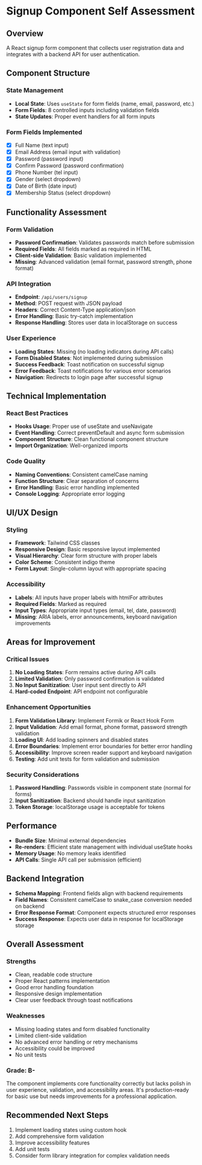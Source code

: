# Signup Component Self Assessment

## Overview

A React signup form component that collects user registration data and integrates with a backend API for user authentication.

## Component Structure

### State Management

- **Local State**: Uses `useState` for form fields (name, email, password, etc.)
- **Form Fields**: 8 controlled inputs including validation fields
- **State Updates**: Proper event handlers for all form inputs

### Form Fields Implemented

- [x] Full Name (text input)
- [x] Email Address (email input with validation)
- [x] Password (password input)
- [x] Confirm Password (password confirmation)
- [x] Phone Number (tel input)
- [x] Gender (select dropdown)
- [x] Date of Birth (date input)
- [x] Membership Status (select dropdown)

## Functionality Assessment

### Form Validation

- **Password Confirmation**: Validates passwords match before submission
- **Required Fields**: All fields marked as required in HTML
- **Client-side Validation**: Basic validation implemented
- **Missing**: Advanced validation (email format, password strength, phone format)

### API Integration

- **Endpoint**: `/api/users/signup`
- **Method**: POST request with JSON payload
- **Headers**: Correct Content-Type application/json
- **Error Handling**: Basic try-catch implementation
- **Response Handling**: Stores user data in localStorage on success

### User Experience

- **Loading States**: Missing (no loading indicators during API calls)
- **Form Disabled States**: Not implemented during submission
- **Success Feedback**: Toast notification on successful signup
- **Error Feedback**: Toast notifications for various error scenarios
- **Navigation**: Redirects to login page after successful signup

## Technical Implementation

### React Best Practices

- **Hooks Usage**: Proper use of useState and useNavigate
- **Event Handling**: Correct preventDefault and async form submission
- **Component Structure**: Clean functional component structure
- **Import Organization**: Well-organized imports

### Code Quality

- **Naming Conventions**: Consistent camelCase naming
- **Function Structure**: Clear separation of concerns
- **Error Handling**: Basic error handling implemented
- **Console Logging**: Appropriate error logging

## UI/UX Design

### Styling

- **Framework**: Tailwind CSS classes
- **Responsive Design**: Basic responsive layout implemented
- **Visual Hierarchy**: Clear form structure with proper labels
- **Color Scheme**: Consistent indigo theme
- **Form Layout**: Single-column layout with appropriate spacing

### Accessibility

- **Labels**: All inputs have proper labels with htmlFor attributes
- **Required Fields**: Marked as required
- **Input Types**: Appropriate input types (email, tel, date, password)
- **Missing**: ARIA labels, error announcements, keyboard navigation improvements

## Areas for Improvement

### Critical Issues

1. **No Loading States**: Form remains active during API calls
2. **Limited Validation**: Only password confirmation is validated
3. **No Input Sanitization**: User input sent directly to API
4. **Hard-coded Endpoint**: API endpoint not configurable

### Enhancement Opportunities

1. **Form Validation Library**: Implement Formik or React Hook Form
2. **Input Validation**: Add email format, phone format, password strength validation
3. **Loading UI**: Add loading spinners and disabled states
4. **Error Boundaries**: Implement error boundaries for better error handling
5. **Accessibility**: Improve screen reader support and keyboard navigation
6. **Testing**: Add unit tests for form validation and submission

### Security Considerations

1. **Password Handling**: Passwords visible in component state (normal for forms)
2. **Input Sanitization**: Backend should handle input sanitization
3. **Token Storage**: localStorage usage is acceptable for tokens

## Performance

- **Bundle Size**: Minimal external dependencies
- **Re-renders**: Efficient state management with individual useState hooks
- **Memory Usage**: No memory leaks identified
- **API Calls**: Single API call per submission (efficient)

## Backend Integration

- **Schema Mapping**: Frontend fields align with backend requirements
- **Field Names**: Consistent camelCase to snake_case conversion needed on backend
- **Error Response Format**: Component expects structured error responses
- **Success Response**: Expects user data in response for localStorage storage

## Overall Assessment

### Strengths

- Clean, readable code structure
- Proper React patterns implementation
- Good error handling foundation
- Responsive design implementation
- Clear user feedback through toast notifications

### Weaknesses

- Missing loading states and form disabled functionality
- Limited client-side validation
- No advanced error handling or retry mechanisms
- Accessibility could be improved
- No unit tests

### Grade: B-

The component implements core functionality correctly but lacks polish in user experience, validation, and accessibility areas. It's production-ready for basic use but needs improvements for a professional application.

## Recommended Next Steps

1. Implement loading states using custom hook
2. Add comprehensive form validation
3. Improve accessibility features
4. Add unit tests
5. Consider form library integration for complex validation needs
